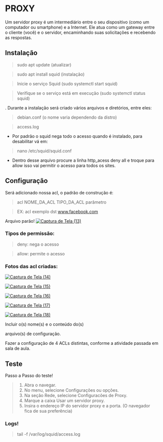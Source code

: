 # PROXY

Um servidor proxy é um intermediário entre o seu dispositivo (como um computador ou smartphone) e a Internet. Ele atua como um gateway entre o cliente (você) e o servidor, encaminhando suas solicitações e recebendo as respostas. 



## Instalação
>sudo apt update (atualizar)

>sudo apt install squid (instalação)

>Inicie o serviço Squid
(sudo systemctl start squid)

>Verifique se o serviço está em execução
(sudo systemctl status squid)
 
 . Durante a instalação será criado vários arquivos e diretórios, entre eles:
> debian.conf (o nome varia dependendo da distro)

> access.log


- Por padrão o squid nega todo o acesso quando é instalado, para desabilitar vá em:
> nano /etc/squid/squid.conf
 - Dentro desse arquivo procure a linha http_acess deny all e troque para allow isso vai permitir o acesso para todos os sites.



## Configuração
Será adicionado nossa acl, o padrão de construção é:


> acl NOME_DA_ACL TIPO_DA_ACL parâmetro

> EX: acl exemplo dst www.facebook.com

Arquivo parão!
[![Captura de Tela (13)](https://i.im.ge/2024/01/03/3o9Gpm.Captura-de-Tela-13.png)](https://im.ge/i/3o9Gpm)


### Tipos de permissão:

> deny: nega o acesso

>allow: permite o acesso

### Fotos das acl criadas:
[![Captura de Tela (14)](https://i.im.ge/2024/01/03/3oxSZx.Captura-de-Tela-14.png)](https://im.ge/i/3oxSZx)

[![Captura de Tela (15)](https://i.im.ge/2024/01/03/3o30J0.Captura-de-Tela-15.png)](https://im.ge/i/3o30J0)

[![Captura de Tela (16)](https://i.im.ge/2024/01/03/3oYgy0.Captura-de-Tela-16.png)](https://im.ge/i/3oYgy0)

[![Captura de Tela (17)](https://i.im.ge/2024/01/03/3oYZmL.Captura-de-Tela-17.png)](https://im.ge/i/3oYZmL)

[![Captura de Tela (18)](https://i.im.ge/2024/01/03/3oYvaS.Captura-de-Tela-18.png)](https://im.ge/i/3oYvaS)









Incluir o(s) nome(s) e o conteúdo do(s) 


arquivo(s) de configuração.


Fazer a configuração de 4 ACLs distintas, conforme a atividade passada em sala de aula.

## Teste
Passo a Passo  do teste!

> 1. Abra o navegar.
 > 2. No menu, selecione Configurações ou opções.
> 3. Na seção Rede, selecione Configuracões de Proxy.
> 4. Marque a caixa Usar um servidor proxy.
> 5. Insira o endereço IP do servidor proxy e a porta.
(O navegador fica de sua preferência)

### Logs!
> tail -f /var/log/squid/access.log 